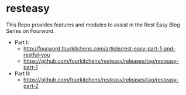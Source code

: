 # resteasy
This Repo provides features and modules to assist in the Rest Easy Blog Series on Fourword.

* Part I: 
  * http://fourword.fourkitchens.com/article/rest-easy-part-1-and-restful-you
  * https://github.com/fourkitchens/resteasy/releases/tag/resteasy-part-1
* Part II:
  * https://github.com/fourkitchens/resteasy/releases/tag/resteasy-part-2
